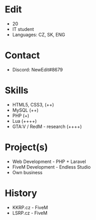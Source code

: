 # Edit

* 20
* IT student
* Languages: CZ, SK, ENG

# Contact

* Discord: NewEdit#8679

# Skills

* HTML5, CSS3, (++)
* MySQL (++)
* PHP (+)
* Lua (++++)
* GTA:V / RedM - research (++++)

# Project(s)

* Web Development - PHP + Laravel
* FiveM Development - Endless Studio
* Own business

# History

* KKRP.cz - FiveM
* LSRP.cz - FiveM
